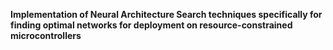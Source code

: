 **Implementation of Neural Architecture Search techniques specifically for finding optimal networks for deployment on resource-constrained microcontrollers**
